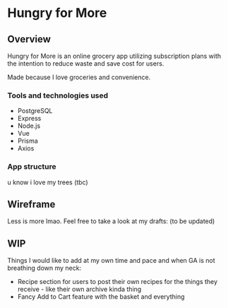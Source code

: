 # Hungry for More

## Overview
Hungry for More is an online grocery app utilizing subscription plans with the intention to reduce waste and save cost for users. 

Made because I love groceries and convenience.

### Tools and technologies used
- PostgreSQL 
- Express
- Node.js
- Vue
- Prisma
- Axios

### App structure
u know i love my trees (tbc)

## Wireframe
Less is more lmao. Feel free to take a look at my drafts:
(to be updated)


## WIP
Things I would like to add at my own time and pace and when GA is not breathing down my neck:
- Recipe section for users to post their own recipes for the things they receive - like their own archive kinda thing
- Fancy Add to Cart feature with the basket and everything





